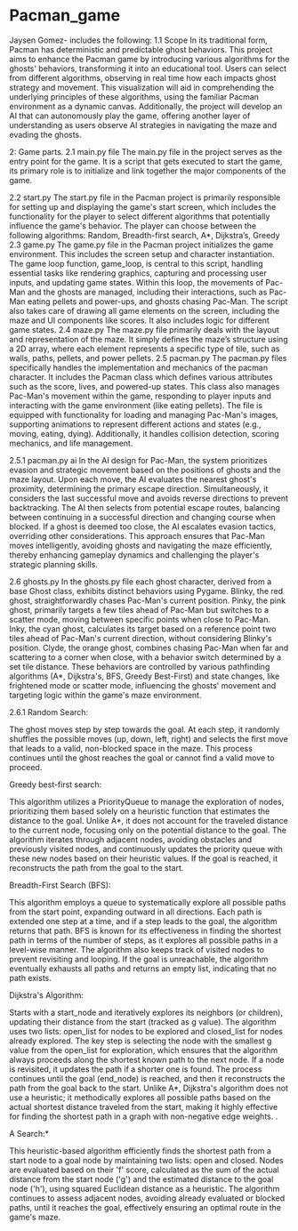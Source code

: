 # Pacman_game
 
Jaysen Gomez- includes the following:
1.1 Scope
In its traditional form, Pacman has deterministic and predictable ghost behaviors. This project aims to enhance the Pacman game by introducing various algorithms for the ghosts' behaviors,
transforming it into an educational tool. Users can select from different algorithms, observing in
real time how each impacts ghost strategy and movement. This visualization will aid in
comprehending the underlying principles of these algorithms, using the familiar Pacman
environment as a dynamic canvas. Additionally, the project will develop an AI that can
autonomously play the game, offering another layer of understanding as users observe AI
strategies in navigating the maze and evading the ghosts.


2: Game parts. 
2.1 main.py file
The main.py file in the project serves as the entry point for the game. It is a script that gets executed to start the game, its primary role is to initialize and link together the major components of the game.

2.2 start.py
The start.py file in the Pacman project is primarily responsible for setting up and displaying the game's start screen, which includes the functionality for the player to select different algorithms that potentially influence the game's behavior. The player can choose between the following algorithms: Random, Breadth-first search, A*, Dijkstra’s, Greedy 
2.3 game.py
The game.py file in the Pacman project initializes the game environment. This includes the screen setup and character instantiation. The game loop function, game_loop, is central to this script, handling essential tasks like rendering graphics, capturing and processing user inputs, and updating game states. Within this loop, the movements of Pac-Man and the ghosts are managed, including their interactions, such as Pac-Man eating pellets and power-ups, and ghosts chasing Pac-Man. The script also takes care of drawing all game elements on the screen, including the maze and UI components like scores. It also includes logic for different game states. 
2.4 maze.py
The maze.py file primarily deals with the layout and representation of the maze. It simply defines the maze’s structure using a 2D array, where each element represents a specific type of tile, such as walls, paths, pellets, and power pellets. 
2.5 pacman.py
The pacman.py files specifically handles the implementation and mechanics of the pacman character. It includes the Pacman class which defines various attributes such as the score, lives, and powered-up states. This class also manages Pac-Man's movement within the game, responding to player inputs and interacting with the game environment (like eating pellets). The file is equipped with functionality for loading and managing Pac-Man's images, supporting animations to represent different actions and states (e.g., moving, eating, dying). Additionally, it handles collision detection, scoring mechanics, and life management.

2.5.1 pacman.py ai
In the AI design for Pac-Man, the system prioritizes evasion and strategic movement based on the positions of ghosts and the maze layout. Upon each move, the AI evaluates the nearest ghost's proximity, determining the primary escape direction. Simultaneously, it considers the last successful move and avoids reverse directions to prevent backtracking. The AI then selects from potential escape routes, balancing between continuing in a successful direction and changing course when blocked. If a ghost is deemed too close, the AI escalates evasion tactics, overriding other considerations. This approach ensures that Pac-Man moves intelligently, avoiding ghosts and navigating the maze efficiently, thereby enhancing gameplay dynamics and challenging the player's strategic planning skills.

2.6 ghosts.py
In the ghosts.py file each ghost character, derived from a base Ghost class, exhibits distinct behaviors using Pygame. Blinky, the red ghost, straightforwardly chases Pac-Man's current position. Pinky, the pink ghost, primarily targets a few tiles ahead of Pac-Man but switches to a scatter mode, moving between specific points when close to Pac-Man. Inky, the cyan ghost, calculates its target based on a reference point two tiles ahead of Pac-Man's current direction, without considering Blinky's position. Clyde, the orange ghost, combines chasing Pac-Man when far and scattering to a corner when close, with a behavior switch determined by a set tile distance. These behaviors are controlled by various pathfinding algorithms (A*, Dijkstra's, BFS, Greedy Best-First) and state changes, like frightened mode or scatter mode, influencing the ghosts' movement and targeting logic within the game's maze environment.





2.6.1
Random Search:

The ghost moves step by step towards the goal. At each step, it randomly shuffles the possible moves (up, down, left, right) and selects the first move that leads to a valid, non-blocked space in the maze. This process continues until the ghost reaches the goal or cannot find a valid move to proceed.


Greedy best-first search:

This algorithm utilizes a PriorityQueue to manage the exploration of nodes, prioritizing them based solely on a heuristic function that estimates the distance to the goal. Unlike A*, it does not account for the traveled distance to the current node, focusing only on the potential distance to the goal. The algorithm iterates through adjacent nodes, avoiding obstacles and previously visited nodes, and continuously updates the priority queue with these new nodes based on their heuristic values. If the goal is reached, it reconstructs the path from the goal to the start.

Breadth-First Search (BFS):

This algorithm employs a queue to systematically explore all possible paths from the start point, expanding outward in all directions. Each path is extended one step at a time, and if a step leads to the goal, the algorithm returns that path. BFS is known for its effectiveness in finding the shortest path in terms of the number of steps, as it explores all possible paths in a level-wise manner. The algorithm also keeps track of visited nodes to prevent revisiting and looping. If the goal is unreachable, the algorithm eventually exhausts all paths and returns an empty list, indicating that no path exists.

Dijkstra's Algorithm:

Starts with a start_node and iteratively explores its neighbors (or children), updating their distance from the start (tracked as g value). The algorithm uses two lists: open_list for nodes to be explored and closed_list for nodes already explored. The key step is selecting the node with the smallest g value from the open_list for exploration, which ensures that the algorithm always proceeds along the shortest known path to the next node. If a node is revisited, it updates the path if a shorter one is found. The process continues until the goal (end_node) is reached, and then it reconstructs the path from the goal back to the start. Unlike A*, Dijkstra's algorithm does not use a heuristic; it methodically explores all possible paths based on the actual shortest distance traveled from the start, making it highly effective for finding the shortest path in a graph with non-negative edge weights.
.

A Search:*

This heuristic-based algorithm efficiently finds the shortest path from a start node to a goal node by maintaining two lists: open and closed. Nodes are evaluated based on their 'f' score, calculated as the sum of the actual distance from the start node ('g') and the estimated distance to the goal node ('h'), using squared Euclidean distance as a heuristic. The algorithm continues to assess adjacent nodes, avoiding already evaluated or blocked paths, until it reaches the goal, effectively ensuring an optimal route in the game's maze.

